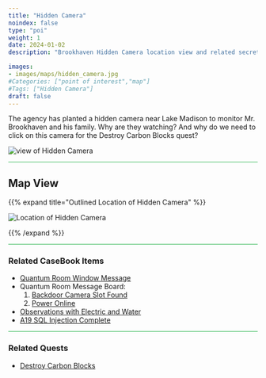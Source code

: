 ```yaml
---
title: "Hidden Camera"
noindex: false
type: "poi"
weight: 1
date: 2024-01-02
description: "Brookhaven Hidden Camera location view and related secrets"

images:
- images/maps/hidden_camera.jpg
#Categories: ["point of interest","map"]
#Tags: ["Hidden Camera"]
draft: false
--- 
```



The agency has planted a hidden camera near Lake Madison to monitor Mr. Brookhaven and his family. Why are they watching? And why do we need to click on this camera for the Destroy Carbon Blocks quest?

![view of Hidden Camera](/images/maps/hidden_camera.jpg)


<hr style="background-color: #28b44c" size=8>

## Map View

{{% expand title="Outlined Location of Hidden Camera" %}}

![Location of Hidden Camera](/images/maps/hidden-camera.png)

{{% /expand %}}

<hr style="background-color: #28b44c" size=8>

### Related CaseBook Items

- [Quantum Room Window Message](/casebook/quantum/window_messages/#lake-madison-camera)
- Quantum Room Message Board:
    1. [Backdoor Camera Slot Found](/casebook/quantum/message_board/#backdoor-camera-slot-found)
    2. [Power Online](/casebook/quantum/message_board/#power-online)
- [Observations with Electric and Water](/casebook/interesting/observations/#linked-electric--water)
- [A19 SQL Injection Complete](/casebook/light_panel/#a19)

<hr style="background-color: #28b44c" size=8>

### Related Quests

- [Destroy Carbon Blocks](/lore/quests/destroy_carbon_blocks)